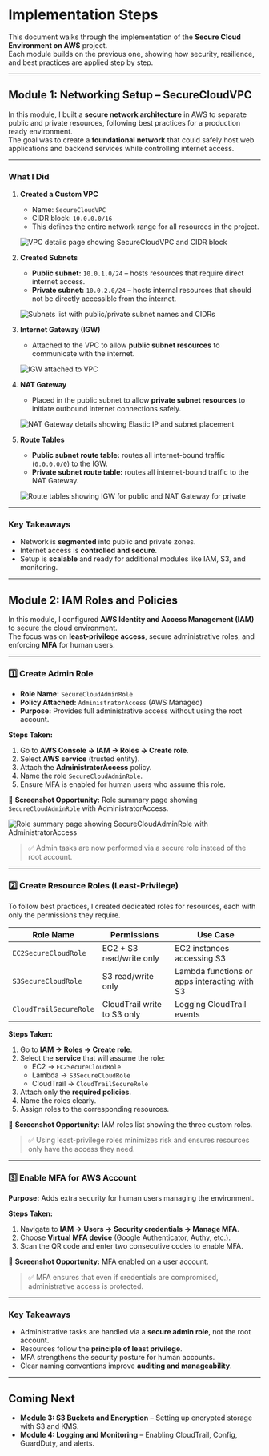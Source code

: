 # Implementation Steps

This document walks through the implementation of the **Secure Cloud Environment on AWS** project.  
Each module builds on the previous one, showing how security, resilience, and best practices are applied step by step.

---

## Module 1: Networking Setup – SecureCloudVPC

In this module, I built a **secure network architecture** in AWS to separate public and private resources, following best practices for a production ready environment.  
The goal was to create a **foundational network** that could safely host web applications and backend services while controlling internet access.

---

### What I Did

1. **Created a Custom VPC**
   - Name: `SecureCloudVPC`
   - CIDR block: `10.0.0.0/16`  
   - This defines the entire network range for all resources in the project.

   ![VPC details page showing `SecureCloudVPC` and CIDR block](diagrams/vpc.png)

2. **Created Subnets**
   - **Public subnet:** `10.0.1.0/24` – hosts resources that require direct internet access.
   - **Private subnet:** `10.0.2.0/24` – hosts internal resources that should not be directly accessible from the internet.

   ![Subnets list with public/private subnet names and CIDRs](diagrams/subnet.png)

3. **Internet Gateway (IGW)**
   - Attached to the VPC to allow **public subnet resources** to communicate with the internet.

   ![IGW attached to VPC](diagrams/igw.png)

4. **NAT Gateway**
   - Placed in the public subnet to allow **private subnet resources** to initiate outbound internet connections safely.

   ![NAT Gateway details showing Elastic IP and subnet placement](diagrams/natgateway.png)

5. **Route Tables**
   - **Public subnet route table:** routes all internet-bound traffic (`0.0.0.0/0`) to the IGW.
   - **Private subnet route table:** routes all internet-bound traffic to the NAT Gateway.

   ![Route tables showing IGW for public and NAT Gateway for private](diagrams/routetable.png)

---

### Key Takeaways

- Network is **segmented** into public and private zones.  
- Internet access is **controlled and secure**.  
- Setup is **scalable** and ready for additional modules like IAM, S3, and monitoring.

---

## Module 2: IAM Roles and Policies

In this module, I configured **AWS Identity and Access Management (IAM)** to secure the cloud environment.  
The focus was on **least-privilege access**, secure administrative roles, and enforcing **MFA** for human users.

---

### 1️⃣ Create Admin Role

- **Role Name:** `SecureCloudAdminRole`  
- **Policy Attached:** `AdministratorAccess` (AWS Managed)  
- **Purpose:** Provides full administrative access without using the root account.  

**Steps Taken:**
1. Go to **AWS Console → IAM → Roles → Create role**.  
2. Select **AWS service** (trusted entity).  
3. Attach the **AdministratorAccess** policy.  
4. Name the role `SecureCloudAdminRole`.  
5. Ensure MFA is enabled for human users who assume this role.

📸 **Screenshot Opportunity:** Role summary page showing `SecureCloudAdminRole` with AdministratorAccess.

![Role summary page showing `SecureCloudAdminRole` with AdministratorAccess](diagrams/AdministratorAccess.png)

> ✅ Admin tasks are now performed via a secure role instead of the root account.

---

### 2️⃣ Create Resource Roles (Least-Privilege)

To follow best practices, I created dedicated roles for resources, each with only the permissions they require.

| Role Name             | Permissions                  | Use Case                                   |
|-----------------------|-----------------------------|-------------------------------------------|
| `EC2SecureCloudRole`    | EC2 + S3 read/write only     | EC2 instances accessing S3                |
| `S3SecureCloudRole`     | S3 read/write only           | Lambda functions or apps interacting with S3 |
| `CloudTrailSecureRole`  | CloudTrail write to S3 only  | Logging CloudTrail events                  |

**Steps Taken:**
1. Go to **IAM → Roles → Create role**.  
2. Select the **service** that will assume the role:  
   - EC2 → `EC2SecureCloudRole`  
   - Lambda → `S3SecureCloudRole`  
   - CloudTrail → `CloudTrailSecureRole`  
3. Attach only the **required policies**.  
4. Name the roles clearly.  
5. Assign roles to the corresponding resources.  

📸 **Screenshot Opportunity:** IAM roles list showing the three custom roles.

> ✅ Using least-privilege roles minimizes risk and ensures resources only have the access they need.

---

### 3️⃣ Enable MFA for AWS Account

**Purpose:** Adds extra security for human users managing the environment.

**Steps Taken:**
1. Navigate to **IAM → Users → Security credentials → Manage MFA**.  
2. Choose **Virtual MFA device** (Google Authenticator, Authy, etc.).  
3. Scan the QR code and enter two consecutive codes to enable MFA.  

📸 **Screenshot Opportunity:** MFA enabled on a user account.

> ✅ MFA ensures that even if credentials are compromised, administrative access is protected.

---

### Key Takeaways

- Administrative tasks are handled via a **secure admin role**, not the root account.  
- Resources follow the **principle of least privilege**.  
- MFA strengthens the security posture for human accounts.  
- Clear naming conventions improve **auditing and manageability**.  

---

## Coming Next

- **Module 3: S3 Buckets and Encryption** – Setting up encrypted storage with S3 and KMS.  
- **Module 4: Logging and Monitoring** – Enabling CloudTrail, Config, GuardDuty, and alerts.
